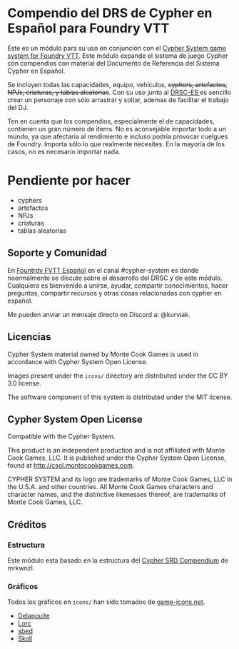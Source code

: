 # Compendio del DRS de Cypher en Español para Foundry VTT

Este es un módulo para su uso en conjunción con el [Cypher System game system for Foundry VTT](https://foundryvtt.com/packages/cyphersystem/). Este módulo expande el sistema de juego Cypher con compendios con material del Documento de Referencia del Sistema Cypher en Español.

Se incluyen todas las capacidades, equipo, vehículos, ~~cyphers, artefactos, NPJs, criaturas, y tablas aleatorias~~. Con su uso junto al [DRSC-ES ](https://jabelardo.github.io/drsc-es/DRSC-ES.html) es sencillo crear un personaje con sólo arrastrar y soltar, ademas de facilitar el trabajo del DJ.

Ten en cuenta que los compendios, especialmente el de capacidades, contienen un gran número de items. No es aconsejable importar todo a un mundo, ya que afectaría al rendimiento e incluso podría provocar cuelgues de Foundry. Importa sólo lo que realmente necesites. En la mayoría de los casos, no es necesario importar nada.

# Pendiente por hacer
- cyphers
- artefactos
- NPJs
- criaturas
- tablas aleatorias

## Soporte y Comunidad

En [Fountrdy FVTT Español](https://discord.gg/CXn8nzDb) en el canal #cypher-system es donde noermalmente se discute sobre el desarrollo del  DRSC y de este módulo. Cualquiera es bienvenido a unirse, ayudar, compartir conocimientos, hacer preguntas, compartir recursos y otras cosas relacionadas con cypher en español.  

Me pueden anviar un mensaje directo en Discord a: @kurviak.

## Licencias

Cypher System material owned by Monte Cook Games is used in accordance with Cypher System Open License.

Images present under the `icons/` directory are distributed under the CC BY 3.0 license.

The software component of this system is distributed under the MIT license.

## Cypher System Open License

Compatible with the Cypher System.

This product is an independent production and is not affiliated with Monte Cook Games, LLC. It is published under the Cypher System Open License, found at http://csol.montecookgames.com.

CYPHER SYSTEM and its logo are trademarks of Monte Cook Games, LLC in the U.S.A. and other countries. All Monte Cook Games characters and character names, and the distinctive likenesses thereof, are trademarks of Monte Cook Games, LLC. 

## Créditos

### Estructura 
Este módulo esta basado en la estructura del [Cypher SRD Compendium](https://github.com/mrkwnzl/cyphersystem-compendium) de mrkwnzl.

### Gráficos

Todos los gráficos en `icons/` han sido tomados de [game-icons.net](https://game-icons.net).

- [Delapouite](https://delapouite.com/)
- [Lorc](https://lorcblog.blogspot.com/)
- [sbed](http://opengameart.org/content/95-game-icons)
- [Skoll](https://game-icons.net/)
